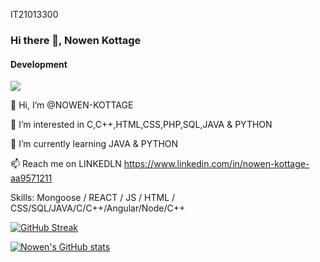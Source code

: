 IT21013300
### Hi there 👋, Nowen Kottage
#### Development

![](https://komarev.com/ghpvc/?username=KOTTAGENVH&style=for-the-badge-square)

👋 Hi, I’m @NOWEN-KOTTAGE

👀 I’m interested in C,C++,HTML,CSS,PHP,SQL,JAVA & PYTHON

🌱 I’m currently learning JAVA & PYTHON

📫 Reach me on LINKEDLN https://www.linkedin.com/in/nowen-kottage-aa9571211

Skills: Mongoose / REACT / JS / HTML / CSS/SQL/JAVA/C/C++/Angular/Node/C++

[![GitHub Streak](https://github-readme-streak-stats.herokuapp.com?user=KOTAGENVH&theme=dark&hide_border=true)](https://git.io/streak-stats)

[![Nowen's GitHub stats](https://github-readme-stats.vercel.app/api?username=KOTTAGENVH)](https://github.com/anuraghazra/github-readme-stats)
